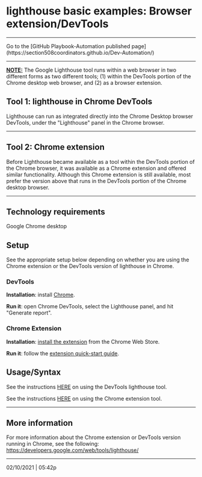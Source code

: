 # lighthouse basic examples: Browser extension/DevTools

<hr>
Go to the [GitHub Playbook-Automation published page](https://section508coordinators.github.io/Dev-Automation/)


<hr>




**<u>NOTE:</u>** The Google Lighthouse tool runs within a web browser in two different forms as two different tools; (1) within the DevTools portion of the Chrome desktop web browser, and (2) as a browser extension.



## Tool 1: lighthouse in Chrome DevTools

Lighthouse can run as integrated directly into the Chrome Desktop browser DevTools, under the "Lighthouse" panel in the Chrome browser.

<hr>

## Tool 2: Chrome extension

Before Lighthouse became available as a tool within the DevTools portion of the Chrome browser, it was available as a Chrome extension and offered similar functionality. Although this Chrome extension is still available, most prefer the version above that runs in the DevTools portion of the Chrome desktop browser.

<hr>


## Technology requirements

Google Chrome desktop


## Setup

See the appropriate setup below depending on whether you are using the Chrome extension or the DevTools version of lighthouse in Chrome.

### DevTools

**Installation**: install [Chrome](https://www.google.com/chrome/browser).

**Run it**: open Chrome DevTools, select the Lighthouse panel, and hit "Generate report".

### Chrome Extension

**Installation**: [install the extension](https://chrome.google.com/webstore/detail/lighthouse/blipmdconlkpinefehnmjammfjpmpbjk) from the Chrome Web Store.

**Run it**: follow the [extension quick-start guide](https://developers.google.com/web/tools/lighthouse/#extension).

## Usage/Syntax

See the instructions [HERE](https://developers.google.com/web/tools/lighthouse/#devtools) on using the DevTools lighthouse tool.

See the instructions [HERE](https://developers.google.com/web/tools/lighthouse/#extension) on using the Chrome extension tool.

<hr>

## More information

For more information about the Chrome extension or DevTools version running in Chrome, see the following: https://developers.google.com/web/tools/lighthouse/ 

<hr>
02/10/2021 | 05:42p
